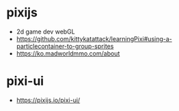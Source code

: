 # pixijs
- 2d game dev webGL
- https://github.com/kittykatattack/learningPixi#using-a-particlecontainer-to-group-sprites
- https://ko.madworldmmo.com/about

# pixi-ui
- https://pixijs.io/pixi-ui/
